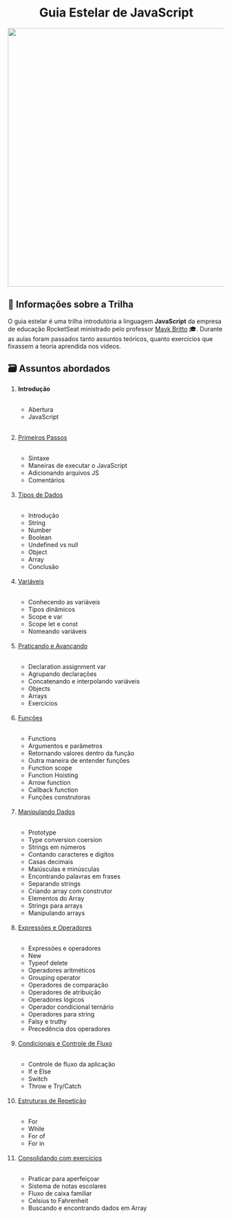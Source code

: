
<div align="center">
 <h1> Guia Estelar de JavaScript </h1>
<img width="600px" src="https://blog.rocketseat.com.br/content/images/2020/09/es11-novas-features-do-javascript.png"> 
</div>
  
## 📮 Informações sobre a Trilha

O guia estelar é uma trilha introdutória a linguagem **JavaScript** da empresa de educação RocketSeat ministrado pelo professor [Mayk Britto](github/maykbritto) 🎓. 
Durante as aulas foram passados tanto assuntos teóricos, quanto exercícios que fixassem a teoria aprendida nos vídeos.

## 🗃 Assuntos abordados

<ol>
  <li><b>Introdução</b></li><br>
  
  <ul>
    <li>Abertura</li>  
    <li>JavaScript</li><br>
  </ul>
  
  <a href="https://github.com/Pedrovinhas/guia-estelar-js/blob/master/comentarios.js"><li>Primeiros Passos</li></a><br>
  
  <ul>
    <li>Sintaxe</li> 
    <li>Maneiras de executar o JavaScript</li> 
    <li>Adicionando arquivos JS</li> 
    <li>Comentários</li> <br>
  </ul>
  
  <li><a href="https://github.com/Pedrovinhas/guia-estelar-js/tree/master/tipos%20de%20dados">Tipos de Dados</a> </li><br>
   
   <ul>
   <li>Introdução
   <li>String</li> 
   <li>Number</li> 
   <li>Boolean</li> 
   <li>Undefined vs null</li> 
   <li>Object</li> 
   <li>Array</li> 
   <li>Conclusão</li> <br>
  </ul>
  
  <li><a href="https://github.com/Pedrovinhas/guia-estelar-js/tree/master/variaveis">Variáveis</a></li><br>
  
  <ul>  
  <li>Conhecendo as variáveis </li>
  <li>Tipos dinâmicos </li>
  <li>Scope e var </li>
  <li>Scope let e const </li>
  <li>Nomeando variáveis </li><br>
  </ul> 
  
  <li><a href="https://github.com/Pedrovinhas/guia-estelar-js/tree/master/variaveis">Praticando e Avançando </a> </li><br>
  
  <ul>
  <li>Declaration assignment var </li>
  <li>Agrupando declarações </li>
  <li>Concatenando e interpolando variáveis </li>
  <li>Objects</li>
  <li>Arrays </li>
  <li>Exercícios</li><br>
  </ul>
  
  <li><a href="https://github.com/Pedrovinhas/guia-estelar-js/tree/master/functions">Funções</a></li><br>
  
  <ul>
  <li>Functions </li>
  <li>Argumentos e parâmetros </li>
  <li>Retornando valores dentro da função </li>
  <li>Outra maneira de entender funções </li>
  <li>Function scope </li>
  <li>Function Hoisting </li>
  <li>Arrow function </li>
  <li>Callback function </li>
  <li>Funções construtoras </li><br>
  </ul>
  
  <li><a href="https://github.com/Pedrovinhas/guia-estelar-js/tree/master/data-manipulations">Manipulando Dados</a></li><br>
  
  <ul>
  <li>Prototype </li>
  <li>Type conversion coersion </li>
  <li>Strings em números </li>
  <li>Contando caracteres e digitos </li>
  <li>Casas decimais </li>
  <li>Maiúsculas e minúsculas </li>
  <li>Encontrando palavras em frases </li>
  <li>Separando strings </li>
  <li>Criando array com construtor </li>
  <li>Elementos do Array </li>
  <li>Strings para arrays </li>
  <li>Manipulando arrays </li><br>
  </ul>
  
  <li><a href="https://github.com/Pedrovinhas/guia-estelar-js/tree/master/expressions-and-operators">Expressões e Operadores </a> </li><br>
  
  <ul>
  <li>Expressões e operadores </li>
  <li>New </li>
  <li>Typeof delete </li>
  <li>Operadores aritméticos </li>
  <li>Grouping operator</li>
  <li>Operadores de comparação </li>
  <li>Operadores de atribuição </li>
  <li>Operadores lógicos </li>
  <li>Operador condicional ternário </li>
  <li>Operadores para string </li>
  <li>Falsy e truthy </li>
  <li>Precedência dos operadores </li> <br>
  </ul>
  
 <li><a href="https://github.com/Pedrovinhas/guia-estelar-js/blob/master/condicionais-e-controle-de-fluxo/script.js">Condicionais e Controle de Fluxo</a> </li><br>

 <ul>
 <li>Controle de fluxo da aplicação </li>
 <li>If e Else </li>
 <li>Switch </li>
 <li>Throw e Try/Catch </li><br>
 </ul>
  
  <li><a href="https://github.com/Pedrovinhas/guia-estelar-js/blob/master/estruturas-de-repeticao/scripts.js">Estruturas de Repetição</a> </li><br>
  
  <ul>
  <li>For </li>
  <li>While </li>
  <li>For of </li>
  <li>For in </li><br>
  </ul>
  
  <li><a href="https://github.com/Pedrovinhas/guia-estelar-js/tree/master/exercises">Consolidando com exercícios </a></li><br>
  
  <ul>
  <li>Praticar para aperfeiçoar </li>
  <li>Sistema de notas escolares </li>
  <li>Fluxo de caixa familiar </li>
  <li>Celsius to Fahrenheit </li>
  <li>Buscando e encontrando dados em Array </li><br>
  </ul>
</ol>




